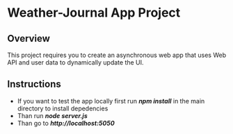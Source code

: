 # Weather-Journal App Project

## Overview
This project requires you to create an asynchronous web app that uses Web API and user data to dynamically update the UI. 

## Instructions
- If you want to test the app locally first run **_npm install_** in the main directory to install depedencies
- Than run **_node server.js_**
- Than go to **_http://localhost:5050_**